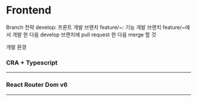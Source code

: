 <h1>Frontend</h1>

Branch 전략
develop: 프론트 개발 브랜치
feature/~: 기능 개발 브랜치
feature/~에서 개발 한 다음 develop 브랜치에 pull request 한 다음 merge 할 것

개발 환경
<h3>CRA + Typescript</h3>
<hr>
<h3>React Router Dom v6</h3>
<hr>
